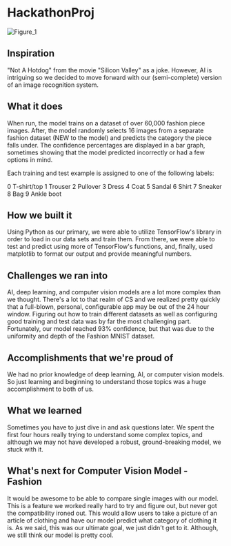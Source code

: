 # HackathonProj
![Figure_1](https://user-images.githubusercontent.com/98052052/217681302-f1ecb925-ea8f-4f32-bddb-19e48aa14406.png)
## Inspiration
"Not A Hotdog" from the movie "Silicon Valley" as a joke. However, AI is intriguing so we decided to move forward with our (semi-complete) version of an image recognition system.
## What it does
When run, the model trains on a dataset of over 60,000 fashion piece images. After, the model randomly selects 16 images from a separate fashion dataset (NEW to the model) and predicts the category the piece falls under. The confidence percentages are displayed in a bar graph, sometimes showing that the model predicted incorrectly or had a few options in mind.

Each training and test example is assigned to one of the following labels:

0 T-shirt/top
1 Trouser
2 Pullover
3 Dress
4 Coat
5 Sandal
6 Shirt
7 Sneaker
8 Bag
9 Ankle boot

## How we built it
Using Python as our primary, we were able to utilize TensorFlow's library in order to load in our data sets and train them. From there, we were able to test and predict using more of TensorFlow's functions, and, finally, used matplotlib to format our output and provide meaningful numbers.

## Challenges we ran into
AI, deep learning, and computer vision models are a lot more complex than we thought. There's a lot to that realm of CS and we realized pretty quickly that a full-blown, personal, configurable app may be out of the 24 hour window. Figuring out how to train different datasets as well as configuring good training and test data was by far the most challenging part. Fortunately, our model reached 93% confidence, but that was due to the uniformity and depth of the Fashion MNIST dataset.

## Accomplishments that we're proud of
We had no prior knowledge of deep learning, AI, or computer vision models. So just learning and beginning to understand those topics was a huge accomplishment to both of us.

## What we learned
Sometimes you have to just dive in and ask questions later. We spent the first four hours really trying to understand some complex topics, and although we may not have developed a robust, ground-breaking model, we stuck with it.

## What's next for Computer Vision Model - Fashion
It would be awesome to be able to compare single images with our model. This is a feature we worked really hard to try and figure out, but never got the compatibility ironed out. This would allow users to take a picture of an article of clothing and have our model predict what category of clothing it is. As we said, this was our ultimate goal, we just didn't get to it. Although, we still think our model is pretty cool.
